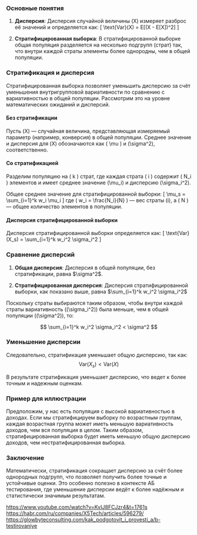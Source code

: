 
### Основные понятия

1. **Дисперсия**: Дисперсия случайной величины \(X\) измеряет разброс её значений и определяется как:
   \[
   \text{Var}(X) = E[(X - E[X])^2]
   \]

2. **Стратифицированная выборка**: В стратифицированной выборке общая популяция разделяется на несколько подгрупп (страт) так, что внутри каждой страты элементы более однородны, чем в общей популяции.

### Стратификация и дисперсия

Стратифицированная выборка позволяет уменьшить дисперсию за счёт уменьшения внутригрупповой вариативности по сравнению с вариативностью в общей популяции. Рассмотрим это на уровне математических ожиданий и дисперсий.

#### Без стратификации

Пусть \(X\) — случайная величина, представляющая измеряемый параметр (например, конверсия) в общей популяции. Среднее значение и дисперсия для \(X\) обозначаются как \( \mu \) и \(\sigma^2\), соответственно.

#### Со стратификацией

Разделим популяцию на \( k \) страт, где каждая страта \( i \) содержит \( N_i \) элементов и имеет среднее значение \(\mu_i\) и дисперсию \(\sigma_i^2\).

Общее среднее значение для стратифицированной выборки:
\[
\mu_s = \sum_{i=1}^k w_i \mu_i
\]
где \( w_i = \frac{N_i}{N} \) — вес страты \(i\), а \( N \) — общее количество элементов в популяции.

#### Дисперсия стратифицированной выборки

Дисперсия стратифицированной выборки определяется как:
\[
\text{Var}(X_s) = \sum_{i=1}^k w_i^2 \sigma_i^2
\]

### Сравнение дисперсий

1. **Общая дисперсия**: Дисперсия в общей популяции, без стратификации, равна $\sigma^2\$.

2. **Стратифицированная дисперсия**: Дисперсия стратифицированной выборки, как показано выше, равна  $\sum_{i=1}^k w_i^2 \sigma_i^2$

Поскольку страты выбираются таким образом, чтобы внутри каждой страты вариативность (\(\sigma_i^2\)) была меньше, чем в общей популяции (\(\sigma^2\)), то:

$$
\sum_{i=1}^k w_i^2 \sigma_i^2 < \sigma^2
$$

### Уменьшение дисперсии

Следовательно, стратификация уменьшает общую дисперсию, так как:
$$
\text{Var}(X_s) < \text{Var}(X)
$$

В результате стратификация уменьшает дисперсию, что ведет к более точным и надежным оценкам.

### Пример для иллюстрации

Предположим, у нас есть популяция с высокой вариативностью в доходах. Если мы стратифицируем выборку по возрастным группам, каждая возрастная группа может иметь меньшую вариативность доходов, чем вся популяция в целом. Таким образом, стратифицированная выборка будет иметь меньшую общую дисперсию доходов, чем нестратифицированная выборка.

### Заключение

Математически, стратификация сокращает дисперсию за счёт более однородных подгрупп, что позволяет получить более точные и устойчивые оценки. Это особенно полезно в контексте АБ тестирования, где уменьшение дисперсии ведёт к более надёжным и статистически значимым результатам.


https://www.youtube.com/watch?v=KvIJ8FCJzr4&t=1761s
https://habr.com/ru/companies/X5Tech/articles/596279/
https://glowbyteconsulting.com/kak_podgotovit_i_provesti_a/b-testirovaniye